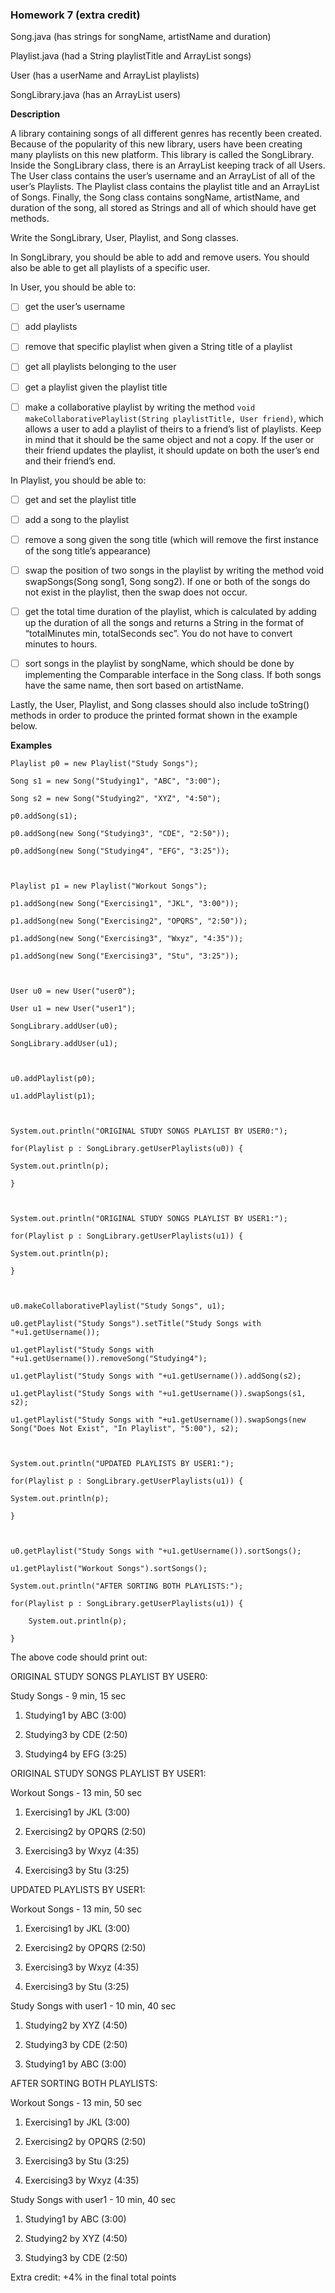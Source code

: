 ### **Homework 7 (extra credit)**

Song.java (has strings for songName, artistName and duration)

Playlist.java (had a String playlistTitle and ArrayList  songs)

User (has a userName and ArrayList playlists)

SongLibrary.java (has an ArrayList  users)



**Description**

A library containing songs of all different genres has recently been created. Because of the popularity of this new library, users have been creating many playlists on this new platform. This library is called the SongLibrary. Inside the SongLibrary class, there is an ArrayList keeping track of all Users. The User class contains the user’s username and an ArrayList of all of the user’s Playlists. The Playlist class contains the playlist title and an ArrayList of Songs. Finally, the Song class contains songName, artistName, and duration of the song, all stored as Strings and all of which should have get methods.



Write the SongLibrary, User, Playlist, and Song classes.


In SongLibrary, you should be able to add and remove users. You should also be able to get all playlists of a specific user.



In User,  you should be able to:



- [ ] get the user’s username



- [ ] add playlists



- [ ] remove that specific playlist when given a String title of a playlist



- [ ] get all playlists belonging to the user



- [ ] get a playlist given the playlist title



- [ ] make a collaborative playlist by writing the method `void makeCollaborativePlaylist(String playlistTitle, User friend)`, which allows a user to add a playlist of theirs to a friend’s list of playlists. Keep in mind that it should be the same object and not a copy. If the user or their friend updates the playlist, it should update on both the user’s end and their friend’s end.



In Playlist, you should be able to:



- [ ] get and set the playlist title



- [ ] add a song to the playlist



- [ ] remove a song given the song title (which will remove the first instance of the song title’s appearance)



- [ ] swap the position of two songs in the playlist by writing the method void swapSongs(Song song1, Song song2). If one or both of the songs do not exist in the playlist, then the swap does not occur.



- [ ] get the total time duration of the playlist, which is calculated by adding up the duration of all the songs and returns a String in the format of “totalMinutes min, totalSeconds sec”. You do not have to convert minutes to hours.



- [ ] sort songs in the playlist by songName, which should be done by implementing the Comparable interface in the Song class. If both songs have the same name, then sort based on artistName.




Lastly, the User, Playlist, and Song classes should also include toString() methods in order to produce the printed format shown in the example below.



**Examples**

    Playlist p0 = new Playlist("Study Songs");

    Song s1 = new Song("Studying1", "ABC", "3:00");

    Song s2 = new Song("Studying2", "XYZ", "4:50");

    p0.addSong(s1);

    p0.addSong(new Song("Studying3", "CDE", "2:50"));

    p0.addSong(new Song("Studying4", "EFG", "3:25"));



    Playlist p1 = new Playlist("Workout Songs");

    p1.addSong(new Song("Exercising1", "JKL", "3:00"));

    p1.addSong(new Song("Exercising2", "OPQRS", "2:50"));

    p1.addSong(new Song("Exercising3", "Wxyz", "4:35"));

    p1.addSong(new Song("Exercising3", "Stu", "3:25"));



    User u0 = new User("user0");

    User u1 = new User("user1");

    SongLibrary.addUser(u0);

    SongLibrary.addUser(u1);



    u0.addPlaylist(p0);

    u1.addPlaylist(p1);



    System.out.println("ORIGINAL STUDY SONGS PLAYLIST BY USER0:");
    
    for(Playlist p : SongLibrary.getUserPlaylists(u0)) {
    
    System.out.println(p);

    }



    System.out.println("ORIGINAL STUDY SONGS PLAYLIST BY USER1:");

    for(Playlist p : SongLibrary.getUserPlaylists(u1)) {

    System.out.println(p);

    }



    u0.makeCollaborativePlaylist("Study Songs", u1);

    u0.getPlaylist("Study Songs").setTitle("Study Songs with "+u1.getUsername());

    u1.getPlaylist("Study Songs with "+u1.getUsername()).removeSong("Studying4");

    u1.getPlaylist("Study Songs with "+u1.getUsername()).addSong(s2);

    u1.getPlaylist("Study Songs with "+u1.getUsername()).swapSongs(s1, s2);

    u1.getPlaylist("Study Songs with "+u1.getUsername()).swapSongs(new Song("Does Not Exist", "In Playlist", "5:00"), s2);



    System.out.println("UPDATED PLAYLISTS BY USER1:");

    for(Playlist p : SongLibrary.getUserPlaylists(u1)) {

    System.out.println(p);

    }



    u0.getPlaylist("Study Songs with "+u1.getUsername()).sortSongs();

    u1.getPlaylist("Workout Songs").sortSongs();

    System.out.println("AFTER SORTING BOTH PLAYLISTS:");

    for(Playlist p : SongLibrary.getUserPlaylists(u1)) {

        System.out.println(p);

    }


The above code should print out:

ORIGINAL STUDY SONGS PLAYLIST BY USER0:

Study Songs - 9 min, 15 sec

1. Studying1 by ABC (3:00)

2. Studying3 by CDE (2:50)

3. Studying4 by EFG (3:25)



ORIGINAL STUDY SONGS PLAYLIST BY USER1:

Workout Songs - 13 min, 50 sec

1. Exercising1 by JKL (3:00)

2. Exercising2 by OPQRS (2:50)

3. Exercising3 by Wxyz (4:35)

4. Exercising3 by Stu (3:25)



UPDATED PLAYLISTS BY USER1:

Workout Songs - 13 min, 50 sec

1. Exercising1 by JKL (3:00)

2. Exercising2 by OPQRS (2:50)

3. Exercising3 by Wxyz (4:35)

4. Exercising3 by Stu (3:25)



Study Songs with user1 - 10 min, 40 sec

1. Studying2 by XYZ (4:50)

2. Studying3 by CDE (2:50)

3. Studying1 by ABC (3:00)



AFTER SORTING BOTH PLAYLISTS:

Workout Songs - 13 min, 50 sec

1. Exercising1 by JKL (3:00)

2. Exercising2 by OPQRS (2:50)

3. Exercising3 by Stu (3:25)

4. Exercising3 by Wxyz (4:35)



Study Songs with user1 - 10 min, 40 sec

1. Studying1 by ABC (3:00)

2. Studying2 by XYZ (4:50)

3. Studying3 by CDE (2:50)

Extra credit: +4% in the final total points